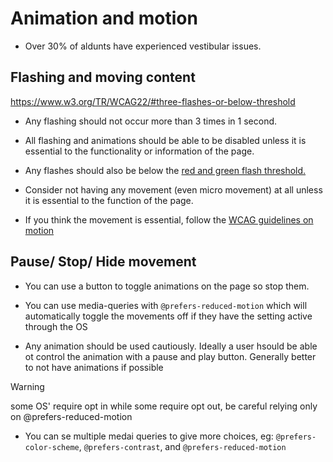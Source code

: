 # Animation and motion

-   Over 30% of aldunts have experienced vestibular issues.

## Flashing and moving content

https://www.w3.org/TR/WCAG22/#three-flashes-or-below-threshold

-   Any flashing should not occur more than 3 times in 1 second.
-   All flashing and animations should be able to be disabled unless it is essential to the functionality or information of the page.
-   Any flashes should also be below the [red and green flash threshold.](https://www.w3.org/TR/WCAG22/#dfn-general-flash-and-red-flash-thresholds)

-   Consider not having any movement (even micro movement) at all unless it is essential to the function of the page.
-   If you think the movement is essential, follow the [WCAG guidelines on motion](https://www.w3.org/WAI/WCAG21/Understanding/pause-stop-hide.html)

## Pause/ Stop/ Hide movement

-   You can use a button to toggle animations on the page so stop them.
-   You can use media-queries with `@prefers-reduced-motion` which will automatically toggle the movements off if they have the setting active through the OS

-   Any animation should be used cautiously. Ideally a user hsould be able ot control the animation with a pause and play button. Generally better to not have animations if possible

> [!WARNING]
> some OS' require opt in while some require opt out, be careful relying only on @prefers-reduced-motion

-   You can se multiple medai queries to give more choices, eg: `@prefers-color-scheme`, `@prefers-contrast`, and `@prefers-reduced-motion`
